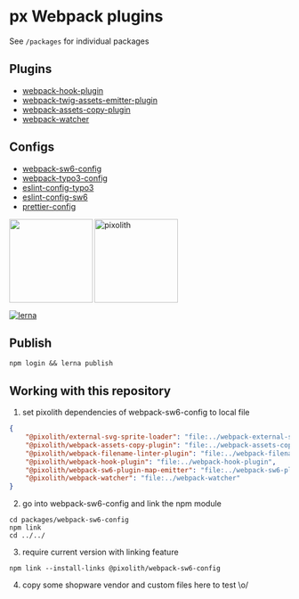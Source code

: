 # px Webpack plugins

See `/packages` for individual packages

## Plugins

-   [webpack-hook-plugin](https://github.com/pixolith/webpack-plugins/tree/master/packages/webpack-hook-plugin)
-   [webpack-twig-assets-emitter-plugin](https://github.com/pixolith/webpack-plugins/tree/master/packages/webpack-twig-assets-emitter-plugin)
-   [webpack-assets-copy-plugin](https://github.com/pixolith/webpack-plugins/tree/master/packages/webpack-assets-copy-plugin)
-   [webpack-watcher](https://github.com/pixolith/webpack-plugins/tree/master/packages/webpack-watcher)

## Configs

-   [webpack-sw6-config](https://github.com/pixolith/webpack-plugins/tree/master/packages/webpack-sw6-config)
-   [webpack-typo3-config](https://github.com/pixolith/webpack-plugins/tree/master/packages/webpack-typo3-config)
-   [eslint-config-typo3](https://github.com/pixolith/webpack-plugins/tree/master/packages/eslint-config-typo3)
-   [eslint-config-sw6](https://github.com/pixolith/webpack-plugins/tree/master/packages/eslint-config-sw6)
-   [prettier-config](https://github.com/pixolith/webpack-plugins/tree/master/packages/prettier-config)

<p>
    <img align="left" src="https://cloud.githubusercontent.com/assets/952783/15271604/6da94f96-1a06-11e6-8b04-dc3171f79a90.png" width="150" height="150" />
    <img src="https://avatars2.githubusercontent.com/u/11898073?s=200&v=4" width="150" height="150" alt="pixolith"/>
</p>

[![lerna](https://img.shields.io/badge/maintained%20with-lerna-cc00ff.svg)](https://lerna.js.org/)

## Publish

```shell
npm login && lerna publish
```

## Working with this repository
1. set pixolith dependencies of webpack-sw6-config to local file
```json
{
    "@pixolith/external-svg-sprite-loader": "file:../webpack-external-sprite-loader",
    "@pixolith/webpack-assets-copy-plugin": "file:../webpack-assets-copy-plugin",
    "@pixolith/webpack-filename-linter-plugin": "file:../webpack-filename-linter-plugin",
    "@pixolith/webpack-hook-plugin": "file:../webpack-hook-plugin",
    "@pixolith/webpack-sw6-plugin-map-emitter": "file:../webpack-sw6-plugin-map-emitter",
    "@pixolith/webpack-watcher": "file:../webpack-watcher"
}
```

2. go into webpack-sw6-config and link the npm module
```shell
cd packages/webpack-sw6-config
npm link
cd ../../
```

3. require current version with linking feature
```shell
npm link --install-links @pixolith/webpack-sw6-config
```

4. copy some shopware vendor and custom files here to test \o/
